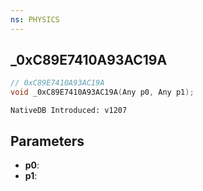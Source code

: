 ```yaml
---
ns: PHYSICS
---
```

## _0xC89E7410A93AC19A

```c
// 0xC89E7410A93AC19A
void _0xC89E7410A93AC19A(Any p0, Any p1);
```

```
NativeDB Introduced: v1207
```

## Parameters
* **p0**:
* **p1**:

